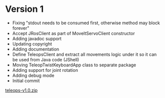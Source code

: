 # Version 1

- Fixing "stdout needs to be consumed first, otherwise method may block forever"
- Accept JRosClient as part of MoveItServoClient constructor
- Adding javadoc support
- Updating copyright
- Adding documentation
- Define TeleopsClient and extract all movements logic under it so it can be used from Java code (JShell)
- Moving TeleopTwistKeyboardApp class to separate package
- Adding support for joint rotation
- Adding debug mode
- Initial commit

[teleops-v1.0.zip](https://github.com/pinorobotics/teleops/raw/main/teleops/release/teleops-v1.0.zip)
